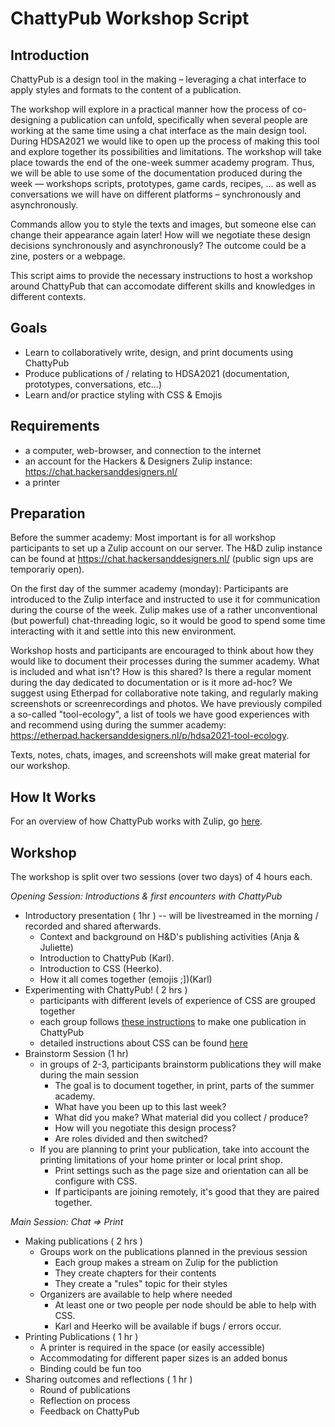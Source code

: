 # ChattyPub Workshop Script

## Introduction

ChattyPub is a design tool in the making – leveraging a chat interface to apply styles and formats to the content of a publication.

The workshop will explore in a practical manner how the process of co-designing a publication can unfold, specifically when several people are working at the same time using a chat interface as the main design tool. During HDSA2021 we would like to open up the process of making this tool and explore together its possibilities and limitations. The workshop will take place towards the end of the one-week summer academy program. Thus, we will be able to use some of the documentation produced during the week — workshops scripts, prototypes, game cards, recipes, ... as well as conversations we will have on different platforms – synchronously and asynchronously.

Commands allow you to style the texts and images, but someone else can change their appearance again later! How will we negotiate these design decisions synchronously and asynchronously? The outcome could be a zine, posters or a webpage.

This script aims to provide the necessary instructions to host a workshop around ChattyPub that can accomodate different skills and knowledges in different contexts.

## Goals

- Learn to collaboratively write, design, and print documents using ChattyPub
- Produce publications of / relating to HDSA2021 (documentation, prototypes, conversations, etc...)
- Learn and/or practice styling with CSS & Emojis

## Requirements

- a computer, web-browser, and connection to the internet
- an account for the Hackers & Designers Zulip instance: https://chat.hackersanddesigners.nl/
- a printer

## Preparation

Before the summer academy: Most important is for all workshop participants to set up a Zulip account on our server. The H&D zulip instance can be found at https://chat.hackersanddesigners.nl/ (public sign ups are temporariy open).

On the first day of the summer academy (monday): Participants are introduced to the Zulip interface and instructed to use it for communication during the course of the week. Zulip makes use of a rather unconventional (but powerful) chat-threading logic, so it would be good to spend some time interacting with it and settle into this new environment.

Workshop hosts and participants are encouraged to think about how they would like to document their processes during the summer academy. What is included and what isn't? How is this shared? Is there a regular moment during the day dedicated to documentation or is it more ad-hoc? We suggest using Etherpad for collaborative note taking, and regularly making screenshots or screenrecordings and photos. We have previously compiled a so-called "tool-ecology", a list of tools we have good experiences with and recommend using during the summer academy: https://etherpad.hackersanddesigners.nl/p/hdsa2021-tool-ecology.

Texts, notes, chats, images, and screenshots will make great material for our workshop.

## How It Works

For an overview of how ChattyPub works with Zulip, go [here](#Chattypub).
## Workshop

The workshop is split over two sessions (over two days) of 4 hours each.

_Opening Session: Introductions & first encounters with ChattyPub_

- Introductory presentation ( 1hr ) -- will be livestreamed in the morning / recorded and shared afterwards.
  - Context and background on H&D's publishing activities (Anja & Juliette)
  - Introduction to ChattyPub (Karl).
  - Introduction to CSS (Heerko).
  - How it all comes together (emojis ;])(Karl)
- Experimenting with ChattyPub! ( 2 hrs )
  - participants with different levels of experience of CSS are grouped together
  - each group follows [these instructions](#content) to make one publication in ChattyPub
  - detailed instructions about CSS can be found [here](#CSS)
- Brainstorm Session (1 hr)
  - in groups of 2-3, participants brainstorm publications they will make during the main session 
    - The goal is to document together, in print, parts of the summer academy.
    - What have you been up to this last week?
    - What did you make? What material did you collect / produce?
    - How will you negotiate this design process?
    - Are roles divided and then switched? 
  - If you are planning to print your publication, take into account the printing limitations of your home printer or local print shop.
    - Print settings such as the page size and orientation can all be configure with CSS.
    - If participants are joining remotely, it's good that they are paired together.

_Main Session: Chat => Print_

- Making publications ( 2 hrs )
  - Groups work on the publications planned in the previous session 
    - Each group makes a stream on Zulip for the publiction
    - They create chapters for their contents
    - They create a "rules" topic for their styles
  - Organizers are available to help where needed
    - At least one or two people per node should be able to help with CSS.
    - Karl and Heerko will be available if bugs / errors occur.
- Printing Publications ( 1 hr )
  - A printer is required in the space (or easily accessible)
  - Accommodating for different paper sizes is an added bonus
  - Binding could be fun too
- Sharing outcomes and reflections ( 1 hr ) 
  - Round of publications
  - Reflection on process
  - Feedback on ChattyPub

